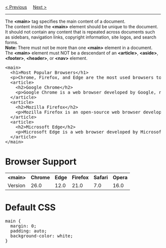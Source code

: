 <a href="/HTML5/Home.md">&lt; Previous</a>
&nbsp;&nbsp;&nbsp;
<a href="/HTML5/Article.md">Next &gt;</a>
<hr>
The <b>&lt;main&gt;</b> tag specifies the main content of a document.
<br>
The content inside the <b>&lt;main&gt;</b> element should be unique to the document. It should not contain any content that is repeated across documents such as sidebars, navigation links, copyright information, site logos, and search forms.
<br>
<b>Note:</b> There must not be more than one <b>&lt;main&gt;</b> element in a document. The <b>&lt;main&gt;</b> element must NOT be a descendant of an <b>&lt;article&gt;</b>, <b>&lt;aside&gt;</b>, <b>&lt;footer&gt;</b>, <b>&lt;header&gt;</b>, or <b>&lt;nav&gt;</b> element.
<pre>
&lt;main&gt;
  &lt;h1&gt;Most Popular Browsers&lt;/h1&gt;
  &lt;p&gt;Chrome, Firefox, and Edge are the most used browsers today.&lt;/p&gt;
  &lt;article&gt;
    &lt;h2&gt;Google Chrome&lt;/h2&gt;
    &lt;p&gt;Google Chrome is a web browser developed by Google, released in 2008. Chrome is the world's most popular web browser today!&lt;/p&gt;
  &lt;/article&gt;
  &lt;article&gt;
    &lt;h2&gt;Mozilla Firefox&lt;/h2&gt;
    &lt;p&gt;Mozilla Firefox is an open-source web browser developed by Mozilla. Firefox has been the second most popular web browser since January, 2018.&lt;/p&gt;
  &lt;/article&gt;
  &lt;article&gt;
    &lt;h2&gt;Microsoft Edge&lt;/h2&gt;
    &lt;p&gt;Microsoft Edge is a web browser developed by Microsoft, released in 2015. Microsoft Edge replaced Internet Explorer.&lt;/p&gt;
  &lt;/article&gt;
&lt;/main&gt;
</pre>
<h1>Browser Support</h1>
<table class="ws-table-all notranslate">
  <tr>
    <th>&lt;main&gt;</th>
    <th>Chrome</th>
    <th>Edge</th>
    <th>Firefox</th>
    <th>Safari</th>
    <th>Opera</th>
  </tr>
  <tr>
    <td>Version</td>
    <td>26.0</td>
    <td>12.0</td>
    <td>21.0</td>
    <td>7.0</td>
    <td>16.0</td>
  </tr>
</table>
<h1>Default CSS</h1>
<pre>
main { 
  margin: 0;
  padding: auto;
  background-color: white;
}
</pre>
